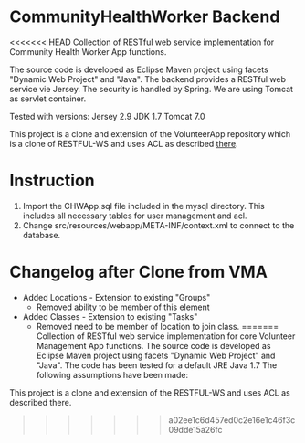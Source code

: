 CommunityHealthWorker Backend
====================

<<<<<<< HEAD
Collection of RESTful web service implementation for Community Health Worker App functions. 

The source code is developed as Eclipse Maven project using facets "Dynamic Web Project" and "Java". The backend provides a RESTful web service vie Jersey. The security is handled by Spring. We are using Tomcat as servlet container.

Tested with versions:
Jersey 2.9
JDK 1.7
Tomcat 7.0

This project is a clone and extension of the VolunteerApp repository which is a clone of RESTFUL-WS and uses ACL as described [there](https://github.com/DataAnalyticsinStudentHands/RESTFUL-WS).

Instruction
===========

1. Import the CHWApp.sql file included in the mysql directory. This includes all necessary tables for user management and acl.
2. Change src/resources/webapp/META-INF/context.xml to connect to the database.

Changelog after Clone from VMA
==============================
- Added Locations - Extension to existing "Groups"
    - Removed ability to be member of this element
- Added Classes - Extension to existing "Tasks"
    - Removed need to be member of location to join class.
=======
Collection of RESTful web service implementation for core Volunteer Management App functions. The source code is developed as Eclipse Maven project using facets "Dynamic Web Project" and "Java". The code has been tested for a default JRE Java 1.7 The following assumptions have been made:

This project is a clone and extension of the RESTFUL-WS and uses ACL as described there.
>>>>>>> a02ee1c6d457ed0c2e16e1c46f3c09dde15a26fc

